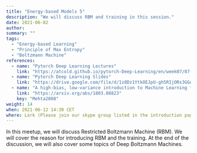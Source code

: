 ```yaml
---
title: "Energy-based Models 5"
description: "We will discuss RBM and training in this session."
date: 2021-06-02
author:
summary: ""
tags:
  - "Energy-based Learning"
  - "Principle of Max Entropy"
  - "Boltzmann Machine"
references:
  - name: "Pytorch Deep Learning Lectures"
    link: "https://atcold.github.io/pytorch-Deep-Learning/en/week07/07-1/"
  - name: "Pytorch Deep Learning Slides"
    link: "https://drive.google.com/file/d/1z8Dz1YtkOEJpU-gh5RIjORs3GGqkYJQa/view"
  - name: "A high-bias, low-variance introduction to Machine Learning for physicists"
    link: "https://arxiv.org/abs/1803.08823"
    key: "Mehta2008"
weight: 14
when: 2021-06-12 14:30 CET
where: Lark (Please join our skype group listed in the introduction page for more info)
---
```


In this meetup, we will discuss Restricted Boltzmann Machine (RBM). We will cover the reason for introducing RBM and the training. At the end of the discussion, we will also cover some topics of Deep Boltzmann Machines.

